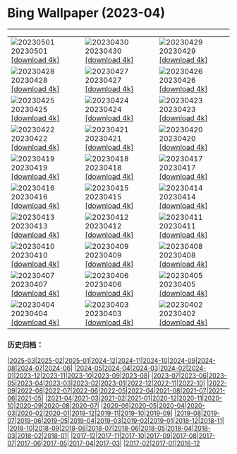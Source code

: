# Bing Wallpaper (2023-04)
**************

<table><tr><td><img src="https://www.bing.com/th?id=OHR.QuebecCityBridge_IT-IT2390988840_1920x1080.jpg" alt="20230501"> 20230501 <a href="https://www.bing.com/th?id=OHR.QuebecCityBridge_IT-IT2390988840_UHD.jpg">[download 4k]</a></td><td><img src="https://www.bing.com/th?id=OHR.ExteriorPreservationHall_IT-IT1147958461_1920x1080.jpg" alt="20230430"> 20230430 <a href="https://www.bing.com/th?id=OHR.ExteriorPreservationHall_IT-IT1147958461_UHD.jpg">[download 4k]</a></td><td><img src="https://www.bing.com/th?id=OHR.JTNPMilkyWay_IT-IT0241234588_1920x1080.jpg" alt="20230429"> 20230429 <a href="https://www.bing.com/th?id=OHR.JTNPMilkyWay_IT-IT0241234588_UHD.jpg">[download 4k]</a></td></tr><tr><td><img src="https://www.bing.com/th?id=OHR.MariposaGrove_IT-IT8703227587_1920x1080.jpg" alt="20230428"> 20230428 <a href="https://www.bing.com/th?id=OHR.MariposaGrove_IT-IT8703227587_UHD.jpg">[download 4k]</a></td><td><img src="https://www.bing.com/th?id=OHR.ItalyDolomitesSeiserAlm_IT-IT4289580227_1920x1080.jpg" alt="20230427"> 20230427 <a href="https://www.bing.com/th?id=OHR.ItalyDolomitesSeiserAlm_IT-IT4289580227_UHD.jpg">[download 4k]</a></td><td><img src="https://www.bing.com/th?id=OHR.GHOAudubonDay_IT-IT7709502144_1920x1080.jpg" alt="20230426"> 20230426 <a href="https://www.bing.com/th?id=OHR.GHOAudubonDay_IT-IT7709502144_UHD.jpg">[download 4k]</a></td></tr><tr><td><img src="https://www.bing.com/th?id=OHR.FrecceTricolori_IT-IT2306161494_1920x1080.jpg" alt="20230425"> 20230425 <a href="https://www.bing.com/th?id=OHR.FrecceTricolori_IT-IT2306161494_UHD.jpg">[download 4k]</a></td><td><img src="https://www.bing.com/th?id=OHR.FranconianWineCellar_IT-IT2051034569_1920x1080.jpg" alt="20230424"> 20230424 <a href="https://www.bing.com/th?id=OHR.FranconianWineCellar_IT-IT2051034569_UHD.jpg">[download 4k]</a></td><td><img src="https://www.bing.com/th?id=OHR.StuttgartPublicLibrary_IT-IT6419135185_1920x1080.jpg" alt="20230423"> 20230423 <a href="https://www.bing.com/th?id=OHR.StuttgartPublicLibrary_IT-IT6419135185_UHD.jpg">[download 4k]</a></td></tr><tr><td><img src="https://www.bing.com/th?id=OHR.EarthDayFox_IT-IT5922500776_1920x1080.jpg" alt="20230422"> 20230422 <a href="https://www.bing.com/th?id=OHR.EarthDayFox_IT-IT5922500776_UHD.jpg">[download 4k]</a></td><td><img src="https://www.bing.com/th?id=OHR.ProcidaItaly_IT-IT5234311599_1920x1080.jpg" alt="20230421"> 20230421 <a href="https://www.bing.com/th?id=OHR.ProcidaItaly_IT-IT5234311599_UHD.jpg">[download 4k]</a></td><td><img src="https://www.bing.com/th?id=OHR.NIrelandGiants_IT-IT5231557937_1920x1080.jpg" alt="20230420"> 20230420 <a href="https://www.bing.com/th?id=OHR.NIrelandGiants_IT-IT5231557937_UHD.jpg">[download 4k]</a></td></tr><tr><td><img src="https://www.bing.com/th?id=OHR.SanGimignano1_IT-IT9409869098_1920x1080.jpg" alt="20230419"> 20230419 <a href="https://www.bing.com/th?id=OHR.SanGimignano1_IT-IT9409869098_UHD.jpg">[download 4k]</a></td><td><img src="https://www.bing.com/th?id=OHR.MPPUnesco_IT-IT3824162238_1920x1080.jpg" alt="20230418"> 20230418 <a href="https://www.bing.com/th?id=OHR.MPPUnesco_IT-IT3824162238_UHD.jpg">[download 4k]</a></td><td><img src="https://www.bing.com/th?id=OHR.OneThousandSprings_IT-IT4206647958_1920x1080.jpg" alt="20230417"> 20230417 <a href="https://www.bing.com/th?id=OHR.OneThousandSprings_IT-IT4206647958_UHD.jpg">[download 4k]</a></td></tr><tr><td><img src="https://www.bing.com/th?id=OHR.KiteDay_IT-IT3478773106_1920x1080.jpg" alt="20230416"> 20230416 <a href="https://www.bing.com/th?id=OHR.KiteDay_IT-IT3478773106_UHD.jpg">[download 4k]</a></td><td><img src="https://www.bing.com/th?id=OHR.LorenzoQuinn_IT-IT2361937887_1920x1080.jpg" alt="20230415"> 20230415 <a href="https://www.bing.com/th?id=OHR.LorenzoQuinn_IT-IT2361937887_UHD.jpg">[download 4k]</a></td><td><img src="https://www.bing.com/th?id=OHR.RedSeaStars_IT-IT1751132764_1920x1080.jpg" alt="20230414"> 20230414 <a href="https://www.bing.com/th?id=OHR.RedSeaStars_IT-IT1751132764_UHD.jpg">[download 4k]</a></td></tr><tr><td><img src="https://www.bing.com/th?id=OHR.PhloxSubulata_IT-IT2380570126_1920x1080.jpg" alt="20230413"> 20230413 <a href="https://www.bing.com/th?id=OHR.PhloxSubulata_IT-IT2380570126_UHD.jpg">[download 4k]</a></td><td><img src="https://www.bing.com/th?id=OHR.EuropeFromISS_IT-IT0851690834_1920x1080.jpg" alt="20230412"> 20230412 <a href="https://www.bing.com/th?id=OHR.EuropeFromISS_IT-IT0851690834_UHD.jpg">[download 4k]</a></td><td><img src="https://www.bing.com/th?id=OHR.MossyGrottoFalls_IT-IT7816887304_1920x1080.jpg" alt="20230411"> 20230411 <a href="https://www.bing.com/th?id=OHR.MossyGrottoFalls_IT-IT7816887304_UHD.jpg">[download 4k]</a></td></tr><tr><td><img src="https://www.bing.com/th?id=OHR.ElephantTwins_IT-IT0072207434_1920x1080.jpg" alt="20230410"> 20230410 <a href="https://www.bing.com/th?id=OHR.ElephantTwins_IT-IT0072207434_UHD.jpg">[download 4k]</a></td><td><img src="https://www.bing.com/th?id=OHR.LithuanianEggs_IT-IT9225867868_1920x1080.jpg" alt="20230409"> 20230409 <a href="https://www.bing.com/th?id=OHR.LithuanianEggs_IT-IT9225867868_UHD.jpg">[download 4k]</a></td><td><img src="https://www.bing.com/th?id=OHR.Pantheon_IT-IT9500878730_1920x1080.jpg" alt="20230408"> 20230408 <a href="https://www.bing.com/th?id=OHR.Pantheon_IT-IT9500878730_UHD.jpg">[download 4k]</a></td></tr><tr><td><img src="https://www.bing.com/th?id=OHR.KitsAspen_IT-IT2182399243_1920x1080.jpg" alt="20230407"> 20230407 <a href="https://www.bing.com/th?id=OHR.KitsAspen_IT-IT2182399243_UHD.jpg">[download 4k]</a></td><td><img src="https://www.bing.com/th?id=OHR.ArizonaPinkMoon_IT-IT4213896448_1920x1080.jpg" alt="20230406"> 20230406 <a href="https://www.bing.com/th?id=OHR.ArizonaPinkMoon_IT-IT4213896448_UHD.jpg">[download 4k]</a></td><td><img src="https://www.bing.com/th?id=OHR.BlackGrouseLekking_IT-IT4430969183_1920x1080.jpg" alt="20230405"> 20230405 <a href="https://www.bing.com/th?id=OHR.BlackGrouseLekking_IT-IT4430969183_UHD.jpg">[download 4k]</a></td></tr><tr><td><img src="https://www.bing.com/th?id=OHR.RomanBridge_IT-IT4591008383_1920x1080.jpg" alt="20230404"> 20230404 <a href="https://www.bing.com/th?id=OHR.RomanBridge_IT-IT4591008383_UHD.jpg">[download 4k]</a></td><td><img src="https://www.bing.com/th?id=OHR.HonaunauNP_IT-IT4864415191_1920x1080.jpg" alt="20230403"> 20230403 <a href="https://www.bing.com/th?id=OHR.HonaunauNP_IT-IT4864415191_UHD.jpg">[download 4k]</a></td><td><img src="https://www.bing.com/th?id=OHR.JavaBromo_IT-IT3947328382_1920x1080.jpg" alt="20230402"> 20230402 <a href="https://www.bing.com/th?id=OHR.JavaBromo_IT-IT3947328382_UHD.jpg">[download 4k]</a></td></tr></table>

### 历史归档：

|[2025-03](/../2025-03/2025-03.md)|[2025-02](/../2025-02/2025-02.md)|[2025-01](/../2025-01/2025-01.md)|[2024-12](/../2024-12/2024-12.md)|[2024-11](/../2024-11/2024-11.md)|[2024-10](/../2024-10/2024-10.md)|[2024-09](/../2024-09/2024-09.md)|[2024-08](/../2024-08/2024-08.md)|[2024-07](/../2024-07/2024-07.md)|[2024-06](/../2024-06/2024-06.md)|
|[2024-05](/../2024-05/2024-05.md)|[2024-04](/../2024-04/2024-04.md)|[2024-03](/../2024-03/2024-03.md)|[2024-02](/../2024-02/2024-02.md)|[2024-01](/../2024-01/2024-01.md)|[2023-12](/../2023-12/2023-12.md)|[2023-11](/../2023-11/2023-11.md)|[2023-10](/../2023-10/2023-10.md)|[2023-09](/../2023-09/2023-09.md)|[2023-08](/../2023-08/2023-08.md)|
|[2023-07](/../2023-07/2023-07.md)|[2023-06](/../2023-06/2023-06.md)|[2023-05](/../2023-05/2023-05.md)|[2023-04](/2023-04.md)|[2023-03](/../2023-03/2023-03.md)|[2023-02](/../2023-02/2023-02.md)|[2023-01](/../2023-01/2023-01.md)|[2022-12](/../2022-12/2022-12.md)|[2022-11](/../2022-11/2022-11.md)|[2022-10](/../2022-10/2022-10.md)|
|[2022-09](/../2022-09/2022-09.md)|[2022-08](/../2022-08/2022-08.md)|[2022-07](/../2022-07/2022-07.md)|[2022-06](/../2022-06/2022-06.md)|[2022-05](/../2022-05/2022-05.md)|[2022-04](/../2022-04/2022-04.md)|[2021-08](/../2021-08/2021-08.md)|[2021-07](/../2021-07/2021-07.md)|[2021-06](/../2021-06/2021-06.md)|[2021-05](/../2021-05/2021-05.md)|
|[2021-04](/../2021-04/2021-04.md)|[2021-03](/../2021-03/2021-03.md)|[2021-02](/../2021-02/2021-02.md)|[2021-01](/../2021-01/2021-01.md)|[2020-12](/../2020-12/2020-12.md)|[2020-11](/../2020-11/2020-11.md)|[2020-10](/../2020-10/2020-10.md)|[2020-09](/../2020-09/2020-09.md)|[2020-08](/../2020-08/2020-08.md)|[2020-07](/../2020-07/2020-07.md)|
|[2020-06](/../2020-06/2020-06.md)|[2020-05](/../2020-05/2020-05.md)|[2020-04](/../2020-04/2020-04.md)|[2020-03](/../2020-03/2020-03.md)|[2020-02](/../2020-02/2020-02.md)|[2020-01](/../2020-01/2020-01.md)|[2019-12](/../2019-12/2019-12.md)|[2019-11](/../2019-11/2019-11.md)|[2019-10](/../2019-10/2019-10.md)|[2019-09](/../2019-09/2019-09.md)|
|[2019-08](/../2019-08/2019-08.md)|[2019-07](/../2019-07/2019-07.md)|[2019-06](/../2019-06/2019-06.md)|[2019-05](/../2019-05/2019-05.md)|[2019-04](/../2019-04/2019-04.md)|[2019-03](/../2019-03/2019-03.md)|[2019-02](/../2019-02/2019-02.md)|[2019-01](/../2019-01/2019-01.md)|[2018-12](/../2018-12/2018-12.md)|[2018-11](/../2018-11/2018-11.md)|
|[2018-10](/../2018-10/2018-10.md)|[2018-09](/../2018-09/2018-09.md)|[2018-08](/../2018-08/2018-08.md)|[2018-07](/../2018-07/2018-07.md)|[2018-06](/../2018-06/2018-06.md)|[2018-05](/../2018-05/2018-05.md)|[2018-04](/../2018-04/2018-04.md)|[2018-03](/../2018-03/2018-03.md)|[2018-02](/../2018-02/2018-02.md)|[2018-01](/../2018-01/2018-01.md)|
|[2017-12](/../2017-12/2017-12.md)|[2017-11](/../2017-11/2017-11.md)|[2017-10](/../2017-10/2017-10.md)|[2017-09](/../2017-09/2017-09.md)|[2017-08](/../2017-08/2017-08.md)|[2017-07](/../2017-07/2017-07.md)|[2017-06](/../2017-06/2017-06.md)|[2017-05](/../2017-05/2017-05.md)|[2017-04](/../2017-04/2017-04.md)|[2017-03](/../2017-03/2017-03.md)|
|[2017-02](/../2017-02/2017-02.md)|[2017-01](/../2017-01/2017-01.md)|[2016-12](/../2016-12/2016-12.md)